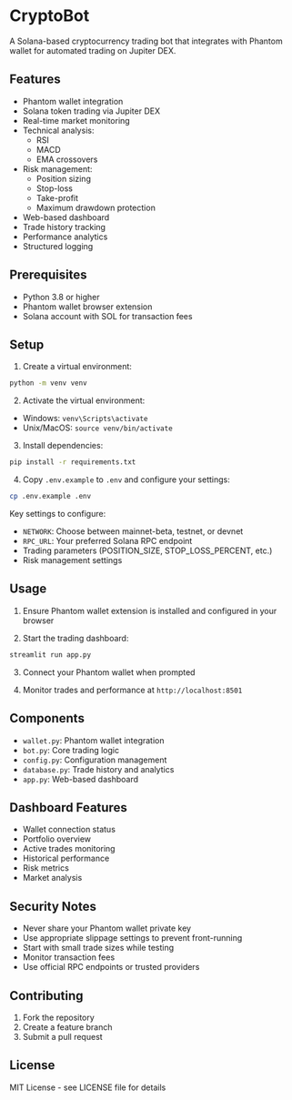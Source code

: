 # CryptoBot

A Solana-based cryptocurrency trading bot that integrates with Phantom wallet for automated trading on Jupiter DEX.

## Features

- Phantom wallet integration
- Solana token trading via Jupiter DEX
- Real-time market monitoring
- Technical analysis:
  - RSI
  - MACD
  - EMA crossovers
- Risk management:
  - Position sizing
  - Stop-loss
  - Take-profit
  - Maximum drawdown protection
- Web-based dashboard
- Trade history tracking
- Performance analytics
- Structured logging

## Prerequisites

- Python 3.8 or higher
- Phantom wallet browser extension
- Solana account with SOL for transaction fees

## Setup

1. Create a virtual environment:
```bash
python -m venv venv
```

2. Activate the virtual environment:
- Windows: `venv\Scripts\activate`
- Unix/MacOS: `source venv/bin/activate`

3. Install dependencies:
```bash
pip install -r requirements.txt
```

4. Copy `.env.example` to `.env` and configure your settings:
```bash
cp .env.example .env
```

Key settings to configure:
- `NETWORK`: Choose between mainnet-beta, testnet, or devnet
- `RPC_URL`: Your preferred Solana RPC endpoint
- Trading parameters (POSITION_SIZE, STOP_LOSS_PERCENT, etc.)
- Risk management settings

## Usage

1. Ensure Phantom wallet extension is installed and configured in your browser

2. Start the trading dashboard:
```bash
streamlit run app.py
```

3. Connect your Phantom wallet when prompted

4. Monitor trades and performance at `http://localhost:8501`

## Components

- `wallet.py`: Phantom wallet integration
- `bot.py`: Core trading logic
- `config.py`: Configuration management
- `database.py`: Trade history and analytics
- `app.py`: Web-based dashboard

## Dashboard Features

- Wallet connection status
- Portfolio overview
- Active trades monitoring
- Historical performance
- Risk metrics
- Market analysis

## Security Notes

- Never share your Phantom wallet private key
- Use appropriate slippage settings to prevent front-running
- Start with small trade sizes while testing
- Monitor transaction fees
- Use official RPC endpoints or trusted providers

## Contributing

1. Fork the repository
2. Create a feature branch
3. Submit a pull request

## License

MIT License - see LICENSE file for details
